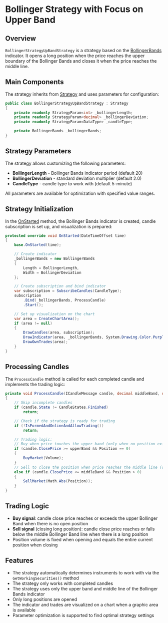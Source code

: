 # Bollinger Strategy with Focus on Upper Band

## Overview

`BollingerStrategyUpBandStrategy` is a strategy based on the [BollingerBands](xref:StockSharp.Algo.Indicators.BollingerBands) indicator. It opens a long position when the price reaches the upper boundary of the Bollinger Bands and closes it when the price reaches the middle line.

## Main Components

The strategy inherits from [Strategy](xref:StockSharp.Algo.Strategies.Strategy) and uses parameters for configuration:

```cs
public class BollingerStrategyUpBandStrategy : Strategy
{
    private readonly StrategyParam<int> _bollingerLength;
    private readonly StrategyParam<decimal> _bollingerDeviation;
    private readonly StrategyParam<DataType> _candleType;

    private BollingerBands _bollingerBands;
}
```

## Strategy Parameters

The strategy allows customizing the following parameters:

- **BollingerLength** - Bollinger Bands indicator period (default 20)
- **BollingerDeviation** - standard deviation multiplier (default 2.0)
- **CandleType** - candle type to work with (default 5-minute)

All parameters are available for optimization with specified value ranges.

## Strategy Initialization

In the [OnStarted](xref:StockSharp.Algo.Strategies.Strategy.OnStarted(System.DateTimeOffset)) method, the Bollinger Bands indicator is created, candle subscription is set up, and visualization is prepared:

```cs
protected override void OnStarted(DateTimeOffset time)
{
    base.OnStarted(time);

    // Create indicator
    _bollingerBands = new BollingerBands
    {
        Length = BollingerLength,
        Width = BollingerDeviation
    };

    // Create subscription and bind indicator
    var subscription = SubscribeCandles(CandleType);
    subscription
        .Bind(_bollingerBands, ProcessCandle)
        .Start();

    // Set up visualization on the chart
    var area = CreateChartArea();
    if (area != null)
    {
        DrawCandles(area, subscription);
        DrawIndicator(area, _bollingerBands, System.Drawing.Color.Purple);
        DrawOwnTrades(area);
    }
}
```

## Processing Candles

The `ProcessCandle` method is called for each completed candle and implements the trading logic:

```cs
private void ProcessCandle(ICandleMessage candle, decimal middleBand, decimal upperBand, decimal lowerBand)
{
    // Skip incomplete candles
    if (candle.State != CandleStates.Finished)
        return;

    // Check if the strategy is ready for trading
    if (!IsFormedAndOnlineAndAllowTrading())
        return;

    // Trading logic:
    // Buy when price touches the upper band (only when no position exists)
    if (candle.ClosePrice >= upperBand && Position == 0)
    {
        BuyMarket(Volume);
    }
    // Sell to close the position when price reaches the middle line (only with a long position)
    else if (candle.ClosePrice <= middleBand && Position > 0)
    {
        SellMarket(Math.Abs(Position));
    }
}
```

## Trading Logic

- **Buy signal**: candle close price reaches or exceeds the upper Bollinger Band when there is no open position
- **Sell signal** (closing long position): candle close price reaches or falls below the middle Bollinger Band line when there is a long position
- Position volume is fixed when opening and equals the entire current position when closing

## Features

- The strategy automatically determines instruments to work with via the `GetWorkingSecurities()` method
- The strategy only works with completed candles
- The strategy uses only the upper band and middle line of the Bollinger Bands indicator
- Only long positions are opened
- The indicator and trades are visualized on a chart when a graphic area is available
- Parameter optimization is supported to find optimal strategy settings